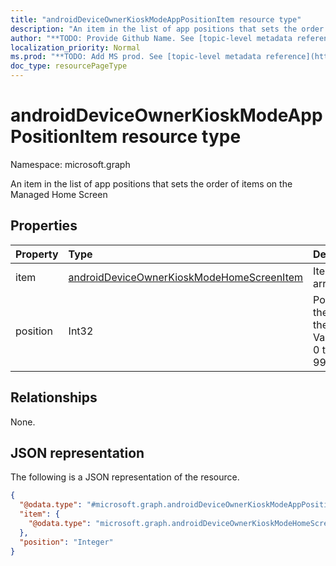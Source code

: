 ```yaml
---
title: "androidDeviceOwnerKioskModeAppPositionItem resource type"
description: "An item in the list of app positions that sets the order of items on the Managed Home Screen"
author: "**TODO: Provide Github Name. See [topic-level metadata reference](https://msgo.azurewebsites.net/add/document/guidelines/metadata.html#topic-level-metadata)**"
localization_priority: Normal
ms.prod: "**TODO: Add MS prod. See [topic-level metadata reference](https://msgo.azurewebsites.net/add/document/guidelines/metadata.html#topic-level-metadata)**"
doc_type: resourcePageType
---
```


# androidDeviceOwnerKioskModeAppPositionItem resource type

Namespace: microsoft.graph



An item in the list of app positions that sets the order of items on the Managed Home Screen

## Properties
|Property|Type|Description|
|:---|:---|:---|
|item|[androidDeviceOwnerKioskModeHomeScreenItem](../resources/androiddeviceownerkioskmodehomescreenitem.md)|Item to be arranged|
|position|Int32|Position of the item on the grid. Valid values 0 to 9999999|

## Relationships
None.

## JSON representation
The following is a JSON representation of the resource.
<!-- {
  "blockType": "resource",
  "@odata.type": "microsoft.graph.androidDeviceOwnerKioskModeAppPositionItem"
}
-->
``` json
{
  "@odata.type": "#microsoft.graph.androidDeviceOwnerKioskModeAppPositionItem",
  "item": {
    "@odata.type": "microsoft.graph.androidDeviceOwnerKioskModeHomeScreenItem"
  },
  "position": "Integer"
}
```

